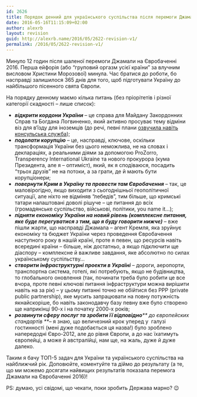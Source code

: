 ```yaml
---
id: 2626
title: Порядок денний для українського суспільства після перемоги Джамали
date: 2016-05-16T11:15:09+02:00
author: alexrb
layout: revision
guid: http://alexrb.name/2016/05/2622-revision-v1/
permalink: /2016/05/2622-revision-v1/
---
```

Минуло 12 годин після шаленої перемоги Джамали на Євробаченні 2016. Перша ейфорія (або &#8220;груповий оргазм усієї країни&#8221; за влучним висловом Христини Морозової) минула. Час братися до роботи, бо насправді залишилося 365 днів для того, щоб підготувати Україну до найбільшого пісенного свята Європи.

На порядку денному маємо кілька питань (без пріорітетів і різної категорії скадності &#8211; лише список):

  * _**відкрити кордони України**_ &#8211; це справа для Майдану Закордонних Справ та Богдана Логвиненко, який активно просуває тему відміни віз для в‘їзду для іноземців (до речі, певні плани [озвучила навіть консульська служба](http://www.eurointegration.com.ua/news/2016/02/29/7045595/));
  * _**подолати корупцію**_ &#8211; це, насправді, ключове, оскільки трансформація України без цього неможлива, не на словах і деклараціях, а реальними діями за допомогою ProZorro, Transperency International Ukraine та нового прокурора (кума Президента, але я &#8211; оптиміст), який, як я сподіваюся, посадить &#8220;трьох друзів&#8221; не на потоки, а за грати, де й мають бути корупціонери;
  * _**повернути Крим в Україну та провести там Євробачення**_ &#8211; так, це маловірогідно, якщо виходити з сьогоднішньої геополітичної ситуації, але ніхто не відміняв &#8220;лебедів&#8221;, тим більше, що кримські татари налаштовані доволі рішуче &#8211; це питання до всіх (громадянське суспільство, військові, політики, you name it&#8230;);
  * _**підняти економіку України на новий рівень (комплексне питання, яке буде перегуватися з тим, що я буду говорити нижче)**_ &#8211; вже пішли жарти, що насправді Джамала &#8211; агент Кремля, яка зруйнує економіку та бюджет України через проведення Євробачення наступного року в нашій країні, проте я певен, що ресурсів навіть всередині країни &#8211; більше, ніж достатньо, а якщо підключити ще діаспору &#8211; комплексне й важливе завдання, яке абсолютно по силах українському суспільству&#8230;
  * _**створити інфраструктурні проекти в Україні**_ &#8211; дороги, аеропорти, транспортна система, готелі, які потребують, якщо не будівництва, то глобального оновлення (так, починати треба було робити це все вчора, проте певні ключові питання інфраструктури можна вирішити навіть на за рік) &#8211; у цьому питанні точно не обійтися без PPP (private public partnership), яке мусить запрацювати на повну потужність якнайскоріше, бо навіть законодавчу базу певну вже було створено ще наприкінці 90-х і на початку 2000-х років;
  * _**розвинути сферу послуг та зробити її відповідно**** до європейских стандартів **_&#8211; я знаю, що величезний крок уперед у  галузі гостинності (мені дуже подобається ця назва!) було зроблено напередодні Євро-2012, але до рівня Європи, а до нас їхатимуть європейці, а може й австралійці, нам ще, на жаль, дуже й дуже далеко.

Таким я бачу ТОП-5 задач для України та українського суспільства на найближчий рік. Доповюйте, коментуйте та діймо до результату (а те, що ми можемо досягати найвищих результатів показала перемога Джамали на Євробаченні 2016)!

PS: думаю, усі свідомі, що чекати, поки зробить Держава марно? 😉
